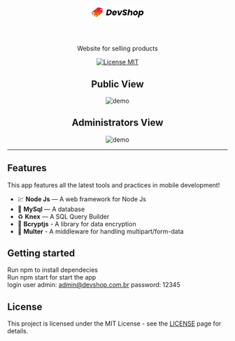 <h1 align="center">
<br>
  <img src="public/images/logo.png" width="120">
<br>
<br>
</h1>

<p align="center">
Website for selling products</p>

<p align="center">
  <a href="https://opensource.org/licenses/MIT">
    <img src="https://img.shields.io/badge/License-MIT-blue.svg" alt="License MIT">
  </a>
</p>

[//]: # (Add your gifs/images here:)
<div align="center">
  <h2>Public View</h2>
  <img src="public/devshop-cliente.gif" alt="demo">
  
  <h2>Administrators View</h2>
  <img src="public/devshop-admin.gif" alt="demo">
</div>
<hr />

## Features
[//]: # (Add the features of your project here:)
This app features all the latest tools and practices in mobile development!

- 💹 **Node Js** — A web framework for Node Js
- 📄 **MySql** — A database
- ♻️ **Knex** — A SQL Query Builder
- 📌 **Bcryptjs** - A library for data encryption
- 📱 **Multer** - A middleware for handling multipart/form-data

## Getting started

Run npm to install dependecies<br>
Run npm start for start the app<br>
login user admin: admin@devshop.com.br 
password: 12345


## License

This project is licensed under the MIT License - see the [LICENSE](https://opensource.org/licenses/MIT) page for details.
